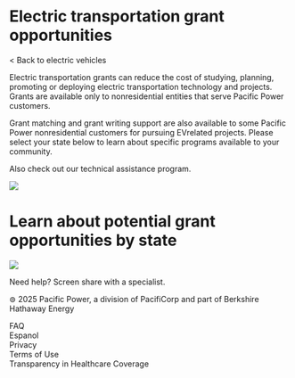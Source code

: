 # Electric transportation grant opportunities  

$<$ Back to electric vehicles  

Electric transportation grants can reduce the cost of studying, planning, promoting or deploying electric transportation technology and projects. Grants are available only to nonresidential entities that serve Pacific Power customers.  

Grant matching and grant writing support are also available to some Pacific Power nonresidential customers for pursuing EVrelated projects. Please select your state below to learn about specific programs available to your community.  

Also check out our technical assistance program.  

![](images/ecdb22726b2974088630ffd6b997a9a4bb91e1e90032340d3a407d7e821c6d74.jpg)  

# Learn about potential grant opportunities by state  

![](images/6e0675b35ca51fb6b8d5e1e31844f380cc684dba9b409de345373d6c9f58165d.jpg)  

Need help? Screen share with a specialist.  

$\circledcirc$ 2025 Pacific Power, a division of PacifiCorp and part of Berkshire Hathaway Energy  

FAQ   
Espanol   
Privacy   
Terms of Use   
Transparency in Healthcare Coverage  